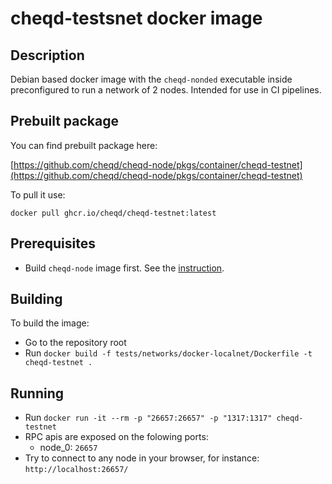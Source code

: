 # cheqd-testsnet docker image

## Description

Debian based docker image with the `cheqd-nonded` executable inside preconfigured to run a network of 2 nodes. Intended for use in CI pipelines.

## Prebuilt package

You can find prebuilt package here:

[https://github.com/cheqd/cheqd-node/pkgs/container/cheqd-testnet](https://github.com/cheqd/cheqd-node/pkgs/container/cheqd-testnet)

To pull it use:

```text
docker pull ghcr.io/cheqd/cheqd-testnet:latest
```

## Prerequisites

* Build `cheqd-node` image first. See the [instruction](../setup-and-configure/docker-install.md).

## Building

To build the image:

* Go to the repository root
* Run `docker build -f tests/networks/docker-localnet/Dockerfile -t cheqd-testnet .`

## Running

* Run `docker run -it --rm -p "26657:26657" -p "1317:1317" cheqd-testnet`
* RPC apis are exposed on the folowing ports:
  * node\_0: `26657`
* Try to connect to any node in your browser, for instance: `http://localhost:26657/`

